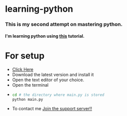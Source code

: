 # learning-python
### This is my second attempt on mastering python.
#### I'm learning python using [this](https://www.youtube.com/watch?v=VchuKL44s6E) tutorial.

# For setup

* [Click Here](https://python.org/downloads)
* Download the latest version and install it
* Open the text editor of your choice.
* Open the terminal
* ```bash
  cd # the directory where main.py is stored
  python main.py
  ```
* To contact me [Join the support server!!](https://discord.gg/nZTfXVkwg7 "Support Server")
